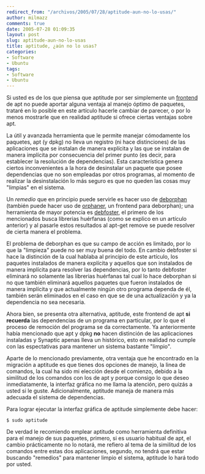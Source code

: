 ```yaml
---
redirect_from: "/archivos/2005/07/28/aptitude-aun-no-lo-usas/"
author: milmazz
comments: true
date: 2005-07-28 01:09:35
layout: post
slug: aptitude-aun-no-lo-usas
title: aptitude, ¿aún no lo usas?
categories:
- Software
- Ubuntu
tags:
- Software
- Ubuntu
---
```


Si usted es de los que piensa que aptitude por ser simplemente un [frontend](http://es.wikipedia.org/wiki/Frontend) de apt no puede aportar alguna ventaja al manejo óptimo de paquetes, trataré en lo posible en este artículo hacerle cambiar de parecer, o por lo menos mostrarle que en realidad aptitude si ofrece ciertas ventajas sobre apt.

La útil y avanzada herramienta que le permite manejar cómodamente los paquetes, apt (y dpkg) no lleva un registro (ni hace distinciones) de las aplicaciones que se instalan de manera explícita y las que se instalan de manera implícita por consecuencia del primer punto (es decir, para establecer la resolución de dependencias). Esta característica genera ciertos inconvenientes a la hora de desinstalar un paquete que posee dependencias que no son empleadas por otros programas, al momento de realizar la desinstalación lo más seguro es que no queden las cosas muy "limpias" en el sistema.

Un _remedio_ que en principio puede servirle es hacer uso de [deborphan](/archivos/2005/04/14/deborphan-eliminando-librerias-huerfanas/) (también puede hacer uso de [orphaner](http://linux.com.hk/PenguinWeb/manpage.jsp?section=8&name=orphaner), un frontend para deborphan); una herramienta de mayor potencia es [debfoster](http://www.fruit.eu.org/debfoster/), el primero de los mencionados busca librerias huérfanas (como se explico en un artículo anterior) y al pasarle estos resultados al apt-get remove se puede resolver de cierta manera el problema.

El problema de deborphan es que su campo de acción es limitado, por lo que la "limpieza" puede no ser muy buena del todo. En cambio debfoster si hace la distinción de la cual hablaba al principio de este artículo, los paquetes instalados de manera explícita y aquellos que son instalados de manera implícita para resolver las dependencias, por lo tanto debfoster eliminará no solamente las librerias huérfanas tal cual lo hace deborphan si no que también eliminará aquellos paquetes que fueron instalados de manera implícita y que actualmente ningún otro programa dependa de él, también serán eliminados en el caso en que se de una actualización y ya la dependencia no sea necesaria.

Ahora bien, se presenta otra alternativa, aptitude, este frontend de apt **si recuerda** las dependencias de un programa en particular, por lo que el proceso de remoción del programa se da correctamente. Ya anteriormente había mencionado que apt y dpkg **no** hacen distinción de las aplicaciones instaladas y Synaptic apenas lleva un histórico, esto en realidad no cumple con las espectativas para mantener un sistema bastante "limpio".

Aparte de lo mencionado previamente, otra ventaja que he encontrado en la migración a aptitude es que tienes dos opciones de manejo, la linea de comandos, la cual ha sido mi elección desde el comienzo, debido a la similitud de los comandos con los de apt y porque consigo lo que deseo inmediatamente, la interfaz gráfica no me llama la atención, pero quizás a usted si le guste. Adicionalmente, aptitude maneja de manera más adecuada el sistema de dependencias.

Para lograr ejecutar la interfaz gráfica de aptitude simplemente debe hacer:

    $ sudo aptitude

De verdad le recomiendo emplear aptitude como herramienta definitiva para el manejo de sus paquetes, primero, si es usuario habitual de apt, el cambio prácticamente no lo notará, me refiero al tema de la similitud de los comandos entre estas dos aplicaciones, segundo, no tendrá que estar buscando "remedios" para mantener limpio el sistema, aptitude lo hará todo por usted.
